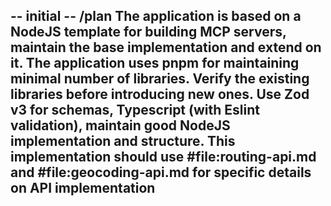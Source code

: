 -- initial --
/plan The application is based on a NodeJS template for building MCP servers, maintain the base implementation and extend on it. The application uses pnpm for maintaining minimal number of libraries. Verify the existing libraries before introducing new ones. Use Zod v3 for schemas, Typescript (with Eslint validation), maintain good NodeJS implementation and structure. This implementation should use #file:routing-api.md and #file:geocoding-api.md for specific details on API implementation
--
